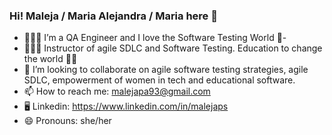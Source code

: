 ### Hi! Maleja / Maria Alejandra / Maria here 👋

- 👩🏽‍🖥 I’m a QA Engineer and I love the Software Testing World 🐞-
- 👩🏽‍🏫 Instructor of agile SDLC and Software Testing. Education to change the world 💪🏽
- 👯 I’m looking to collaborate on agile software testing strategies, agile SDLC, empowerment of women in tech and educational software.
- 📫 How to reach me: malejapa93@gmail.com
- 🖥 Linkedin: https://www.linkedin.com/in/malejaps
- 😄 Pronouns: she/her


